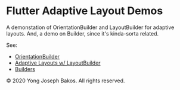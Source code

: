 # Flutter Adaptive Layout Demos

A demonstation of OrientationBuilder and LayoutBuilder for adaptive layouts.
And, a demo on Builder, since it's kinda-sorta related.

See:

* [OrientationBuilder](https://gist.github.com/ybakos/c33e2d3b99c50337a8772616f6dcae17)
* [Adaptive Layouts w/ LayoutBuilder](https://gist.github.com/ybakos/2deba9945bcb45e66bbd2998acedd36a)
* [Builders](https://gist.github.com/ybakos/5683559d3dc0620f6d16419b5dbe6d9b)

&copy; 2020 Yong Joseph Bakos. All rights reserved.
